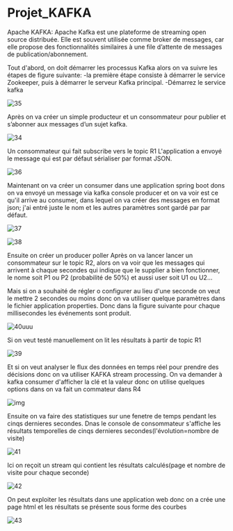 # Projet_KAFKA

Apache KAFKA: Apache Kafka est une plateforme de streaming open source distribuée. Elle est souvent utilisée comme broker de messages, car elle propose des fonctionnalités similaires à une file d’attente de messages de publication/abonnement.

Tout d'abord, on doit démarrer les processus Kafka alors on va suivre les étapes de figure suivante:
-la première étape consiste à démarrer le service Zookeeper, puis à démarrer le serveur Kafka principal.
-Démarrez le service kafka


![35](https://user-images.githubusercontent.com/61788817/172738070-82d67eb8-ea14-47b4-ba69-6d03bf970bf8.PNG)

Après on va créer un simple producteur et un consommateur pour publier et s’abonner aux messages d’un sujet kafka. 

![34](https://user-images.githubusercontent.com/61788817/172738056-8f9571e8-465f-4911-8bd2-25d5d6d39ee1.PNG)

Un consommateur qui fait subscribe vers le topic R1
L'application a envoyé le message qui est par défaut sérialiser par format JSON.



![36](https://user-images.githubusercontent.com/61788817/172738087-62781382-66e5-4e64-b253-e3d2a0b362c0.PNG)

Maintenant on va créer un consumer dans une application spring boot dons on va envoyé un message via kafka console producer et on va voir est ce qu'il arrive au consumer, dans lequel on va créer des messages en format json; j'ai entré juste le nom et les autres paramètres sont gardé par par défaut.

![37](https://user-images.githubusercontent.com/61788817/172738103-58cc9f42-4367-4a54-85e2-ee8f1540f7f6.PNG)



![38](https://user-images.githubusercontent.com/61788817/172738110-e753aa3c-783d-44f4-8551-8f0f54a6cbb0.PNG)

Ensuite on créer un producer poller
Après on va lancer lancer un consommateur sur le topic R2, alors on va voir que les messages qui arrivent à chaque secondes qui indique que le supplier a bien fonctionner, le nome soit P1 ou P2 (probabilité de 50%) et aussi user soit U1 ou U2...

Mais si on a souhaité de régler o configurer au lieu d'une seconde on veut le mettre 2 secondes ou moins donc on va utiliser quelque paramètres dans le fichier application properties.
Donc dans la figure suivante pour chaque millisecondes les événements sont produit.


![40uuu](https://user-images.githubusercontent.com/61788817/172738315-95cd3c69-a6ec-416a-b174-a4ebb2ac1d63.PNG)


Si on veut testé manuellement on lit les résultats à partir de topic R1

![39](https://user-images.githubusercontent.com/61788817/172738132-377ae79c-30be-40c4-9f3b-57fa12b8de86.PNG)

Et si on veut analyser le flux des données en temps réel pour prendre des décisions donc on va utiliser KAFKA stream processing.
On va demander à kafka consumer d'afficher la clé et la valeur donc on utilise quelques options dans on va fait un commateur dans R4 

![img](https://user-images.githubusercontent.com/61788817/172863300-6ce1d31a-e797-4f7e-bc1c-291e5cefd03d.png)

Ensuite on va faire des statistiques sur une fenetre de temps pendant les cinqs dernieres secondes.
Dnas le console de consommateur  s'affiche les résultats temporelles de cinqs dernieres secondes(l'évolution=nombre de visite)


![41](https://user-images.githubusercontent.com/61788817/172738142-9e9d72ae-c599-4cd3-8f1e-580e7b440481.jpg)


Ici on reçoit un stream qui contient les résultats calculés(page et nombre de visite pour chaque seconde)


![42](https://user-images.githubusercontent.com/61788817/172738155-83c3e572-4f46-4ce1-8edc-af10e42db63c.jpg)


On peut exploiter les résultats dans une application web donc on a crée une page html et les résultats se présente sous forme des courbes


![43](https://user-images.githubusercontent.com/61788817/172738166-90a232a8-47df-4db3-974c-6101bce8f30d.jpg)












